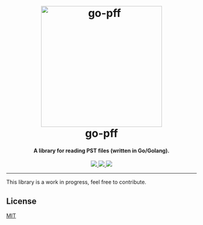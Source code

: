 <h1 align="center">
  <br>
  <a href="https://github.com/mooijtech/go-pff"><img src="https://i.imgur.com/PwKwBRa.png" alt="go-pff" width="320"></a>
  <br>
  go-pff
  <br>
</h1>

<h4 align="center">A library for reading PST files (written in Go/Golang).</h4>

<p align="center">
  <a href="https://github.com/mooijtech/go-pff/blob/master/LICENSE.txt">
      <img src="https://img.shields.io/badge/license-MIT-blue.svg?style=flat-square">
  </a>
  <a href="https://github.com/mooijtech/go-pff/issues">
    <img src="https://img.shields.io/github/issues/mooijtech/go-pff.svg?style=flat-square">
  </a>
  <a href="https://github.com/Marten4n6/Email4n6">
      <img src="https://img.shields.io/badge/contributions-welcome-brightgreen.svg?style=flat-square">
  </a>
</p>

---

This library is a work in progress, feel free to contribute.

## License

[MIT](https://github.com/mooijtech/go-pff/blob/master/LICENSE.txt)

